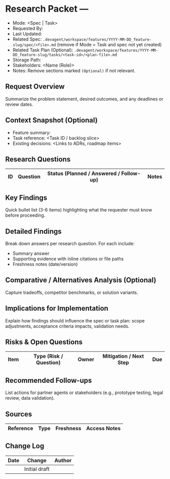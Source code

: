 # Research Packet — <Feature or Task Name>

- Mode: <Spec | Task>
- Requested By: <Name>
- Last Updated: <YYYY-MM-DD>
- Related Spec: `.devagent/workspace/features/YYYY-MM-DD_feature-slug/spec/<file>.md` (remove if Mode = Task and spec not yet created)
- Related Task Plan (Optional): `.devagent/workspace/features/YYYY-MM-DD_feature-slug/tasks/<task-id>/<plan-file>.md`
- Storage Path: <Paste final file path>
- Stakeholders: <Name (Role)>
- Notes: Remove sections marked `(Optional)` if not relevant.

## Request Overview
Summarize the problem statement, desired outcomes, and any deadlines or review dates.

## Context Snapshot (Optional)
- Feature summary: <Key mission or spec excerpt>
- Task reference: <Task ID / backlog slice>
- Existing decisions: <Links to ADRs, roadmap items>

## Research Questions
| ID | Question | Status (Planned / Answered / Follow-up) | Notes |
| --- | --- | --- | --- |

## Key Findings
Quick bullet list (3-6 items) highlighting what the requester must know before proceeding.

## Detailed Findings
Break down answers per research question. For each include:
- Summary answer
- Supporting evidence with inline citations or file paths
- Freshness notes (date/version)

## Comparative / Alternatives Analysis (Optional)
Capture tradeoffs, competitor benchmarks, or solution variants.

## Implications for Implementation
Explain how findings should influence the spec or task plan: scope adjustments, acceptance criteria impacts, validation needs.

## Risks & Open Questions
| Item | Type (Risk / Question) | Owner | Mitigation / Next Step | Due |
| --- | --- | --- | --- | --- |

## Recommended Follow-ups
List actions for partner agents or stakeholders (e.g., prototype testing, legal review, data validation).

## Sources
| Reference | Type | Freshness | Access Notes |
| --- | --- | --- | --- |

## Change Log
| Date | Change | Author |
| --- | --- | --- |
| <YYYY-MM-DD> | Initial draft | <Name> |

